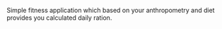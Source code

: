 Simple fitness application which based on your anthropometry and diet provides you calculated daily ration. 